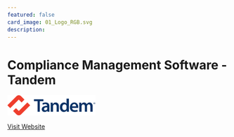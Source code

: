 ```yaml
---
featured: false
card_image: 01_Logo_RGB.svg
description: 
---
```


# Compliance Management Software - Tandem
<img src="01_Logo_RGB.svg" alt="Logo" style="max-width: 200px; height: auto;">

<a href="https://tandem.app/compliance-management-software">Visit Website</a>  

